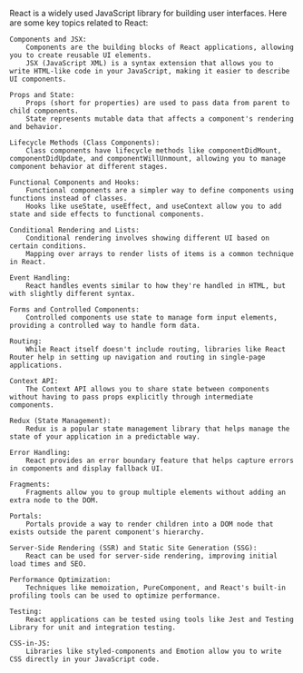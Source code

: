 React is a widely used JavaScript library for building user interfaces. Here are some key topics related to React:

    Components and JSX:
        Components are the building blocks of React applications, allowing you to create reusable UI elements.
        JSX (JavaScript XML) is a syntax extension that allows you to write HTML-like code in your JavaScript, making it easier to describe UI components.

    Props and State:
        Props (short for properties) are used to pass data from parent to child components.
        State represents mutable data that affects a component's rendering and behavior.

    Lifecycle Methods (Class Components):
        Class components have lifecycle methods like componentDidMount, componentDidUpdate, and componentWillUnmount, allowing you to manage component behavior at different stages.

    Functional Components and Hooks:
        Functional components are a simpler way to define components using functions instead of classes.
        Hooks like useState, useEffect, and useContext allow you to add state and side effects to functional components.

    Conditional Rendering and Lists:
        Conditional rendering involves showing different UI based on certain conditions.
        Mapping over arrays to render lists of items is a common technique in React.

    Event Handling:
        React handles events similar to how they're handled in HTML, but with slightly different syntax.

    Forms and Controlled Components:
        Controlled components use state to manage form input elements, providing a controlled way to handle form data.

    Routing:
        While React itself doesn't include routing, libraries like React Router help in setting up navigation and routing in single-page applications.

    Context API:
        The Context API allows you to share state between components without having to pass props explicitly through intermediate components.

    Redux (State Management):
        Redux is a popular state management library that helps manage the state of your application in a predictable way.

    Error Handling:
        React provides an error boundary feature that helps capture errors in components and display fallback UI.

    Fragments:
        Fragments allow you to group multiple elements without adding an extra node to the DOM.

    Portals:
        Portals provide a way to render children into a DOM node that exists outside the parent component's hierarchy.

    Server-Side Rendering (SSR) and Static Site Generation (SSG):
        React can be used for server-side rendering, improving initial load times and SEO.

    Performance Optimization:
        Techniques like memoization, PureComponent, and React's built-in profiling tools can be used to optimize performance.

    Testing:
        React applications can be tested using tools like Jest and Testing Library for unit and integration testing.

    CSS-in-JS:
        Libraries like styled-components and Emotion allow you to write CSS directly in your JavaScript code.